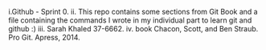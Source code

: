 i.Github - Sprint 0.
 ii. This repo contains some sections from Git Book and a file containing the commands I wrote in my individual part to learn git and github :)
 iii. Sarah Khaled 37-6662. 
 iv. book Chacon, Scott, and Ben Straub. Pro Git. Apress, 2014.